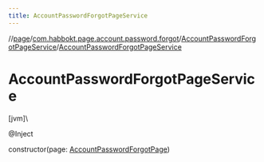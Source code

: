 ```yaml
---
title: AccountPasswordForgotPageService
---
```

//[page](../../../index.html)/[com.habbokt.page.account.password.forgot](../index.html)/[AccountPasswordForgotPageService](index.html)/[AccountPasswordForgotPageService](-account-password-forgot-page-service.html)



# AccountPasswordForgotPageService



[jvm]\




@Inject



constructor(page: [AccountPasswordForgotPage](../-account-password-forgot-page/index.html))





